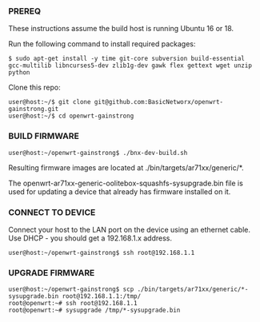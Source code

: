 ### PREREQ

These instructions assume the build host is running Ubuntu 16 or 18.  

Run the following command to install required packages:
```
$ sudo apt-get install -y time git-core subversion build-essential gcc-multilib libncurses5-dev zlib1g-dev gawk flex gettext wget unzip python
```
Clone this repo:
```
user@host:~/$ git clone git@github.com:BasicNetworx/openwrt-gainstrong.git
user@host:~/$ cd openwrt-gainstrong
```

### BUILD FIRMWARE
```
user@host:~/openwrt-gainstrong$ ./bnx-dev-build.sh
```
Resulting firmware images are located at ./bin/targets/ar71xx/generic/*.  

The openwrt-ar71xx-generic-oolitebox-squashfs-sysupgrade.bin file is used for updating a device that already has firmware installed on it.

### CONNECT TO DEVICE
Connect your host to the LAN port on the device using an ethernet cable.  Use DHCP - you should get a 192.168.1.x address.
```
user@host:~/openwrt-gainstrong$ ssh root@192.168.1.1
```

### UPGRADE FIRMWARE
```
user@host:~/openwrt-gainstrong$ scp ./bin/targets/ar71xx/generic/*-sysupgrade.bin root@192.168.1.1:/tmp/
root@openwrt:~# ssh root@192.168.1.1
root@openwrt:~# sysupgrade /tmp/*-sysupgrade.bin
```

